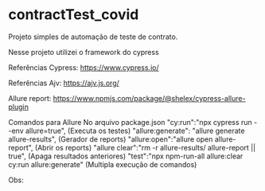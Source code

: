 # contractTest_covid
Projeto simples de automação de teste de contrato.

Nesse projeto utilizei o framework do cypress

Referências Cypress:
https://www.cypress.io/

Referências Ajv:
https://ajv.js.org/

Allure report:
https://www.npmjs.com/package/@shelex/cypress-allure-plugin

Comandos para Allure
No arquivo package.json
    "cy:run":"npx cypress run --env allure=true", (Executa os testes)
    "allure:generate": "allure generate allure-results", (Gerador de reports)
    "allure:open":"allure open allure-report", (Abrir os reports)
    "allure clear":"rm -r allure-results/ allure-report || true", (Apaga resultados anteriores)
    "test":"npx npm-run-all allure:clear cy:run allure:generate" (Multipla execução de comandos)


Obs: 


